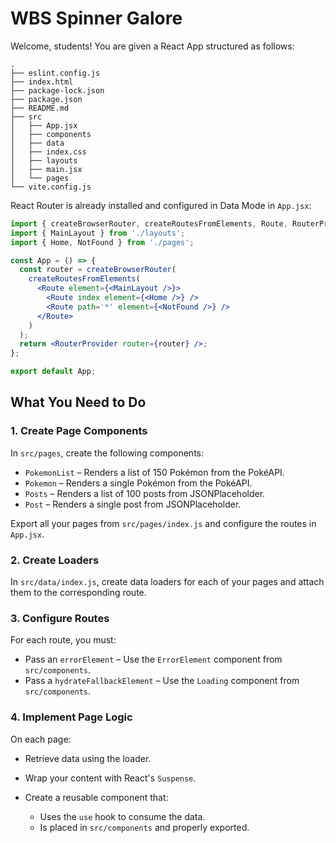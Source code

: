 # WBS Spinner Galore

Welcome, students! You are given a React App structured as follows:

```
.
├── eslint.config.js
├── index.html
├── package-lock.json
├── package.json
├── README.md
├── src
│   ├── App.jsx
│   ├── components
│   ├── data
│   ├── index.css
│   ├── layouts
│   ├── main.jsx
│   └── pages
└── vite.config.js
```

React Router is already installed and configured in Data Mode in `App.jsx`:

```jsx
import { createBrowserRouter, createRoutesFromElements, Route, RouterProvider } from 'react-router';
import { MainLayout } from './layouts';
import { Home, NotFound } from './pages';

const App = () => {
  const router = createBrowserRouter(
    createRoutesFromElements(
      <Route element={<MainLayout />}>
        <Route index element={<Home />} />
        <Route path='*' element={<NotFound />} />
      </Route>
    )
  );
  return <RouterProvider router={router} />;
};

export default App;
```

## What You Need to Do

### 1. Create Page Components

In `src/pages`, create the following components:

- `PokemonList` – Renders a list of 150 Pokémon from the PokéAPI.
- `Pokemon` – Renders a single Pokémon from the PokéAPI.
- `Posts` – Renders a list of 100 posts from JSONPlaceholder.
- `Post` – Renders a single post from JSONPlaceholder.

Export all your pages from `src/pages/index.js` and configure the routes in `App.jsx`.

### 2. Create Loaders

In `src/data/index.js`, create data loaders for each of your pages and attach them to the corresponding route.

### 3. Configure Routes

For each route, you must:

- Pass an `errorElement` – Use the `ErrorElement` component from `src/components`.
- Pass a `hydrateFallbackElement` – Use the `Loading` component from `src/components`.

### 4. Implement Page Logic

On each page:

- Retrieve data using the loader.
- Wrap your content with React's `Suspense`.
- Create a reusable component that:

  - Uses the `use` hook to consume the data.
  - Is placed in `src/components` and properly exported.
